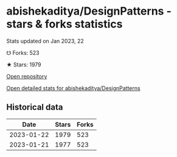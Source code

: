 # abishekaditya/DesignPatterns - stars & forks statistics

Stats updated on Jan 2023, 22

☋ Forks: 523

★ Stars: 1979

[Open repository](https://github.com/abishekaditya/DesignPatterns)

[Open detailed stats for abishekaditya/DesignPatterns](https://reviewgithub.com/rep/abishekaditya/DesignPatterns)

## Historical data
| Date | Stars | Forks |
|------|-------|-------|
| 2023-01-22 | 1979 | 523 | 
| 2023-01-21 | 1977 | 523 | 

